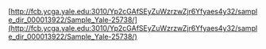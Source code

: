 [http://fcb.ycga.yale.edu:3010/Yp2cGAfSEyZuWzrzwZjr6Yfyaes4y32/sample_dir_000013922/Sample_Yale-25738/](http://fcb.ycga.yale.edu:3010/Yp2cGAfSEyZuWzrzwZjr6Yfyaes4y32/sample_dir_000013922/Sample_Yale-25738/)
